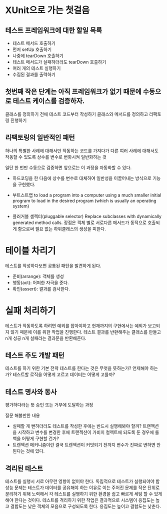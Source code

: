 # XUnit으로 가는 첫걸음
## 테스트 프레임워크에 대한 할일 목록
* 테스트 메서드 호출하기
* 먼저 setUp 호출하기
* 나중에 tearDown 호출하기
* 테스트 메서드가 실패하더라도 tearDown 호출하기
* 여러 개의 테스트 실행하기
* 수집된 결과를 출력하기

## 첫번째 작은 단계는 아직 프레임워크가 없기 때문에 수동으로 테스트 케이스를 검증하자.
클래스를 정의하기 전에 테스트 코드부터 작성하기
클래스와 메서드를 정의하고 리팩토링 진행하기

## 리팩토링의 일반적인 패턴
하나의 특별한 사례에 대해서만 작동하는 코드를 가져다가 다른 여러 사례에 대해서도 작동할 수 있도록 상수를 변수로 변화시켜 일반화하는 것

일단 한 번만 수동으로 검증하면 앞으로는 이 과정을 자동화할 수 있다. 
- 하드코딩을 한 다음에 상수를 변수로 대체하여 일반성을 이끌어내는 방식으로 기능을 구현했다.

- 부트스트랩 to load a program into a computer using a much smaller initial program to load in the desired program (which is usually an operating system)
- 플러거블 셀렉터(pluggable selector) Replace subclasses with dynamically generated method calls. 장점은 객체 별로 서로다른 메서드가 동적으로 호출되게 함으로써 필요 없는 하위클래스의 생성을 피한다.

# 테이블 차리기
테스트를 작성하다보면 공통된 패턴을 발견하게 된다. 
* 준비(arrange): 객체를 생성
* 행동(act): 어떠한 자극을 준다.
* 확인(assert): 결과를 검사한다.

# 실패 처리하기
테스트가 작동하도록 하려면 예외를 잡아야하고 현재까지의 구현에서는 예외가 보고되지 않기 때문에 이를 위한 작업을 진행한다.
테스트 결과를 반환해주는 클래스를 만들고 n개 성공 n개 실패라는 결과문을 반환해준다. 
 


## 테스트 주도  개발 패턴
테스트를 하기 위한 기본 전략
테스트를 한다는 것은 무엇을  뜻하는가? 언제해야  하는가? 테스트할 로직을  어떻게 고르고 데이터는 어떻게 고를까?

## 테스트  명사와  동사
평가하다라는 뜻 승인 또는 거부에 도달하는 과정

질문 해볼만한 내용
- 실패할 게 뻔하더라도 테스트를 작성한 후에는 반드시 실행해봐야 할까? 트랜젝션을 시작하고 변수를  변경한 후에 트랜젝션이 가비지 컬렉트에 되도록 둔 경우에 롤백을 어떻게  구현할 건가?
- 트랜젝션 메커니즘이란 결국 트렌젝션이 커밋되기 전까지  변수가 진짜로 변하면  안된다는 것에 있다.

## 격리된 테스트
테스트를  실행시 서로 아무런 영향이 없어야 한다. 독립적으로 테스트가  실행되야야 함
성능 문제는 테스트가 데이터를 공유해야 하는 이유로 이는 주어진 문제를 작은 단위로 분리하기 위해  노력해서 각  테스트를 실행하기 위한 환경을 쉽고 빠르게 세팅 할 수 있게 해야 한다는 것이다. 
테스트를 격리하기 위한 작업은 결과적으로 시스템이 응집도는 높고 결합도는 낮은 객체의 모음으로 구성되도록 한다. 응집도는 높이고 결합도는 낮춘다.  
